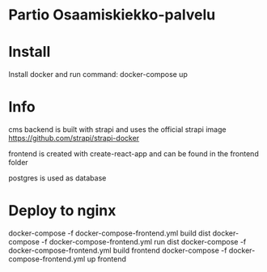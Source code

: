 # Partio Osaamiskiekko-palvelu

# Install

Install docker and run command: docker-compose up

# Info

cms backend is built with strapi and uses the official strapi image https://github.com/strapi/strapi-docker

frontend is created with create-react-app and can be found in the frontend folder

postgres is used as database

# Deploy to nginx

docker-compose -f docker-compose-frontend.yml build dist
docker-compose -f docker-compose-frontend.yml run dist
docker-compose -f docker-compose-frontend.yml build frontend
docker-compose -f docker-compose-frontend.yml up frontend